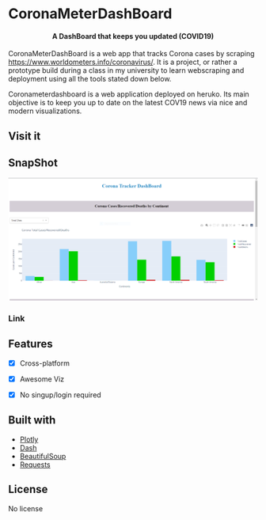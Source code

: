 # CoronaMeterDashBoard


<h4 align="center">A DashBoard that keeps you updated  (COVID19)</h4>

CoronaMeterDashBoard is a web app that tracks Corona cases by scraping https://www.worldometers.info/coronavirus/.
It is a project, or rather a prototype build during a class in my university to learn webscraping and deployment using all the tools stated down below.

Coronameterdashboard is a web application deployed on heruko. Its main objective is to keep you up to date on the latest COV19 news via nice and modern visualizations.


## Visit it

## SnapShot
![A snapshot of the web application](https://github.com/MohammedSaadTAHRI/CoronaTrackingDashBoard/blob/main/coronameterdashboard/snapshot.PNG)

### Link
[FR]: https://coronameterdashboard.herokuapp.com/


## Features

- [x] Cross-platform
- [x] Awesome Viz
- [x] No singup/login required



## Built with
- [Plotly](https://plotly.com/python/)
- [Dash](https://plotly.com/dash/)
- [BeautifulSoup](https://www.crummy.com/software/BeautifulSoup/bs4/doc/)
- [Requests](https://requests.readthedocs.io/en/master/)

## License

No license
